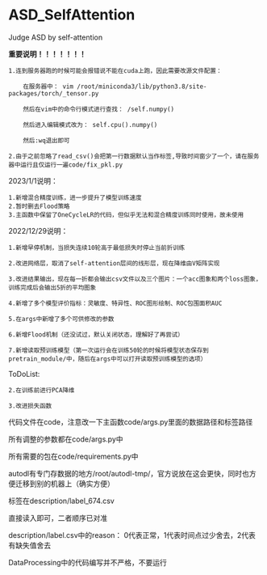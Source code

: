# ASD_SelfAttention
Judge ASD by self-attention

**重要说明！！！！！！！**

    1.连到服务器跑的时候可能会报错说不能在cuda上跑，因此需要改源文件配置：
    
        在服务器中： vim /root/miniconda3/lib/python3.8/site-packages/torch/_tensor.py

        然后在vim中的命令行模式进行查找： /self.numpy()

        然后进入编辑模式改为： self.cpu().numpy()

        然后:wq退出即可

    2.由于之前忽略了read_csv()会把第一行数据默认当作标签,导致时间窗少了一个，请在服务器中运行且仅运行一遍code/fix_pkl.py 

2023/1/1说明：

    1.新增混合精度训练，进一步提升了模型训练速度
    2.暂时删去Flood策略
    3.主函数中保留了OneCycleLR的代码，但似乎无法和混合精度训练同时使用，故未使用

2022/12/29说明：

    1.新增早停机制，当损失连续10轮高于最低损失时停止当前折训练
    
    2.改进网络层，取消了self-attention层间的线形层，现在降维由V矩阵实现
    
    3.改进结果输出，现在每一折都会输出csv文件以及三个图片：一个acc图象和两个loss图象，训练完成后会输出5折的平均图象

    4.新增了多个模型评价指标：灵敏度、特异性、ROC图形绘制、ROC包围面积AUC

    5.在args中新增了多个可供修改的参数

    6.新增Flood机制（还没试过，默认关闭状态，理解好了再尝试）

    7.新增读取预训练模型（第一次运行会在训练50轮的时候将模型状态保存到pretrain_module/中，随后在args中可以打开读取预训练模型的选项）

    
ToDoList:

    2.在训练前进行PCA降维
    
    3.改进损失函数


代码文件在code，注意改一下主函数code/args.py里面的数据路径和标签路径

所有调整的参数都在code/args.py中

所有需要的包在code/requirements.py中

autodl有专门存数据的地方/root/autodl-tmp/，官方说放在这会更快，同时也方便迁移到别的机器上（确实方便）

标签在description/label_674.csv

直接读入即可，二者顺序已对准

description/label.csv中的reason： 0代表正常，1代表时间点过少舍去，2代表有缺失值舍去

DataProcessing中的代码编写并不严格，不要运行


